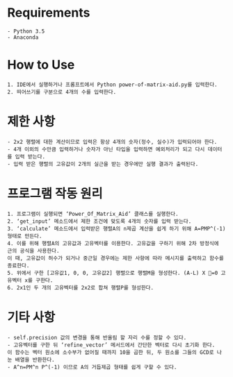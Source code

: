 # Requirements
	- Python 3.5
	- Anaconda
 
# How to Use
	1. IDE에서 실행하거나 프롬프트에서 Python power-of-matrix-aid.py를 입력한다.
	2. 띄어쓰기를 구분으로 4개의 수를 입력한다.

# 제한 사항
	- 2x2 행렬에 대한 계산이므로 입력은 항상 4개의 숫자(정수, 실수)가 입력되어야 한다.
	- 4개 이외의 수만큼 입력하거나 숫자가 아닌 타입을 입력하면 예외처리가 되고 다시 데이터를 입력 받는다.
	- 입력 받은 행렬의 고유값이 2개의 실근을 받는 경우에만 실행 결과가 출력된다.

# 프로그램 작동 원리
	1. 프로그램이 실행되면 ‘Power_Of_Matrix_Aid’ 클래스를 실행한다.
	2. ‘get_input’ 메소드에서 제한 조건에 맞도록 4개의 숫자를 입력 받는다.
	3. ‘calculate’ 메소드에서 입력받은 행렬A의 n제곱 계산을 쉽게 하기 위해 A=PMP^(-1)형태로 만든다.
	4. 이를 위해 행렬A의 고유값과 고유벡터를 이용한다. 고유값을 구하기 위해 2차 방정식에 근의 공식을 사용한다.
	이 때, 고유값이 허수가 되거나 중근일 경우에는 제한 사항에 따라 메시지를 출력하고 함수를 종료한다.
	5. 위에서 구한 [고유값1, 0, 0, 고유값2] 행렬으로 행렬M을 형성한다. (A-L) X ⃗=0 고유벡터 x를 구한다.
	6. 2x1인 두 개의 고유벡터를 2x2로 합쳐 행렬P를 형성한다.

# 기타 사항
	- self.precision 값의 변경을 통해 반올림 할 자리 수를 정할 수 있다.
	- 고유벡터를 구한 뒤 ‘refine_vector’ 메서드에서 간단한 벡터로 다시 초기화 한다.
	이 함수는 벡터 원소에 소수부가 없어질 때까지 10을 곱한 뒤, 두 원소를 그들의 GCD로 나눈 배열을 반환한다.
	- A^n=PM^n P^(-1) 이므로 A의 거듭제곱 형태를 쉽게 구할 수 있다.

